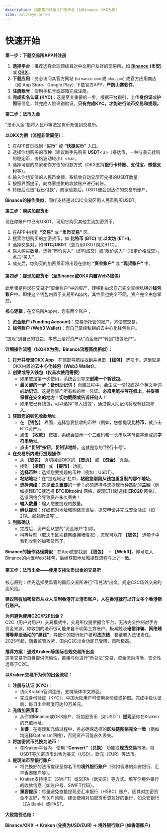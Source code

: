 ```yaml
---
description: 加密货币快速入门五步走（以Binance、OKX为例）
icon: bullseye-arrow
---
```


# 快速开始

**第一步：下载交易所APP并注册**

1. **选择平台**：推荐选择全球顶级且对中文用户友好的交易所，如 [**Binance**](https://www.binance.com/en/download?utm_source=defin\&pageType=normal) **(币安)** 或 [**OKX**](https://www.okx.com/zh-hans/download?pageSource=nav\&utm_source=defin)。
2. **下载应用**：务必访问其官方网站 (`binance.com` 或 `okx.com`) 或官方应用商店（如 App Store、Google Play）下载官方APP，**严防山寨软件**。
3. **注册账号**：使用手机号或邮箱完成注册。
4. **完成实名认证 (KYC)**：这是至关重要的一步。根据平台指引，上传**身份证**或**护照**等信息，并完成人脸识别验证。**只有完成KYC，才能进行法币交易和提现。**



**第二步：法币入金**

“法币入金”指将人民币等法定货币充值到交易所。

**以OKX为例（流程非常简便）：**

1. 在APP首页找到 **“买币”** 或 **“快捷买币”** 入口。
2. 选择你想购买的币种（建议新手先购买 **USDT**\<u>（泰达币，一种与美元挂钩的稳定币，价格波动较小）\</u>。
3. 选择可信的商家和你方便的付款方式（OKX支持**银行卡转账、支付宝、微信支付**等）。
4. 输入你想充值的人民币金额，系统会自动显示可兑换的USDT数量。
5. 按照界面提示，向商家提供的收款账户进行转账。
6. 转账后点击“我已付款”，商家验款后，USDT便会到达你的交易所账户。

**Binance的操作类似**，同样支持通过C2C交易区用人民币购买USDT。



**第三步：购买加密货币**

现在你账户中已有USDT，可用它购买其他主流加密货币。

1. 在APP中找到 **“交易”** 或 **“币币交易”** 区。
2. 搜索你想购买的加密货币，如 **比特币 (BTC)** 或 **以太坊 (ETH)**。
3. 选择交易对，如 **BTC/USDT**（意为用USDT购买BTC）。
4. 输入购买数量，选择“市价买入”（即时成交）或“限价买入”（指定价格成交），点击“买入”。
5. 成交后，你购买的加密货币将出现在你的 **“资金账户”** 或 **“现货账户”** 中。



#### **第四步：提现加密货币（至Binance或OKX内置Web3钱包）**

此步骤是将您在交易所“资金账户”中的资产，转移到由您自己完全掌控私钥的**钱包账户**中。即使这个钱包内置于交易所App内，其性质也完全不同，资产完全由您掌控。

**核心逻辑**：在交易所App内，您有两个账户：

1. **资金账户 (Funding Account)**：交易所托管的账户，方便您交易。
2. **钱包账户 (Web3 Wallet)**：您自己掌控私钥的去中心化钱包账户。

“提现”到自己的钱包，本质上是将资产从“资金账户”转到“钱包账户”。

**详细操作流程（以OKX为例，Binance流程高度相似）：**

1. **打开并登录OKX App**，在底部导航栏找到并点击 **【钱包】** 选项卡。这里就是OKX内置的**去中心化钱包（Web3 Wallet）**。
2. **创建或导入钱包（仅首次使用需要）**
   * 如果您是第一次使用，系统会引导您**创建一个新钱包**。
   * **最关键的一步：备份助记词！** 创建过程中，会生成一份12或24个英文单词的**助记词**。这是您资产所有权的唯一凭证。**必须用笔抄写在纸上，并妥善保管在安全的地方！切勿截图或告诉任何人！**
   * 如果您已有钱包，可以选择“导入钱包”，通过输入助记词将现有钱包导入。
3. **获取您的钱包收款地址**
   * 在 **【钱包】** 界面，选择您要接收的币种（例如，您想提现**比特币**，就点击BTC资产）。
   * 点击 **【收款】** 按钮，系统会显示一个二维码和一长串以字母数字组成的**字符串地址**。
   * **点击“复制”按钮，复制该地址**。这就是您的“银行卡号”。
4. **在交易所内进行提现操作**
   * 从 **【钱包】** 页切换回OKX的 **【首页】** 或 **【资金】** 页面。
   * 找到 **【提现】** 或 **【提币】** 功能。
   * **选择币种**：选择您要提现的币种（例如：USDT）。
   * **粘贴地址**：在“提现地址”栏中，**粘贴您刚刚从钱包里复制的那个地址**。
   * **选择网络**：这是**至关重要**的一步！必须选择与您提现币种匹配的**主网**（例如提现BTC就选择 **BTC(Bitcoin)** 网络，提现ETH就选择 **ERC20** 网络）。选错网络会导致资产永久丢失！
   * **输入数量**：输入您要提现的数量。
   * **确认提现**：仔细核对地址和网络无误后，提交申请并完成安全验证（如2FA、邮箱验证等）。
5. **到账确认**
   * 完成后，资产会从您的“资金账户”扣除。
   * 稍等片刻（取决于区块链网络拥堵情况），您就可以在 **【钱包】** 选项卡中看到收到的加密货币了。

**Binance的操作路径类似**：在App底部找到 **【钱包】** -> **【Web3】**，即可进入Binance的内置Web3钱包，后续获取地址和提现流程与上述一致。



#### **第五步：法币出金——使用支持法币出金的交易所**

核心原则：优先选择受监管的国际交易所进行“币兑法”出金，规避C2C场外交易的高风险。

**建议所有加密货币从业人员到香港开立港币账户，人在香港就可以开立多个香港银行账户。**

**为何避免使用C2C/P2P出金？**\
C2C（用户对用户）交易模式中，交易所仅提供撮合平台，无法完全控制对手方资金来源。你收到的法币很可能来自不明第三方账户，极易触及**电信诈骗、网络赌博等非法活动的“黑钱”**，导致你的银行账户被**司法冻结**，甚至卷入法律责任。2025年起，随着监管收紧，国内C2C出金功能已受限，风险极高。

**推荐方案：通过Kraken等国际合规交易所出金**\
这类交易所自身提供流动性，直接与你进行“币兑法”交易，资金流向清晰，安全性远高于C2C。

**以Kraken交易所为例的出金流程：**

1. **注册与认证 (KYC)**：
   * 访问Kraken官网注册，支持简体中文界面。
   * 完成身份验证（KYC），中国大陆用户可使用身份证或护照。完成中级认证后，每日出金额度可达10万美元。
2. **充值加密货币**：
   * 从你的Binance或OKX账户，将加密货币（如USDT）**提现**至你在Kraken的充值地址。
   * **关键**：在提现和充值过程中，务必确保选择的**区块链网络完全一致**（例如均选择Optimism网络），否则资产可能永久丢失。
3. **将加密货币兑换为法币**：
   * 在Kraken平台内，使用 **“Convert”（兑换）** 功能或**现货交易**市场，将USDT等加密货币出售为美元（USD）、欧元（EUR）等法币。
4. **提现法币至银行账户**：
   * 将兑换好的法币提现至你名下的**境外银行账户**（例如香港的众安银行、汇丰香港账户等）。
   * Kraken支持电汇（SWIFT）或SEPA（欧元区）等方式。填写你境外银行的收款信息（如账户号、SWIFT代码）。
   * **重要提示**：尽量避免直接提现至汇丰银行（HSBC）账户，因其对加密资金不友好，有关户风险。建议使用对加密货币更友好的银行，如众安银行（ZA Bank）或iFAST。

**大致路径总结：**

**Binance/OKX → Kraken (兑换为USD/EUR) → 境外银行账户 (如香港账户)**








